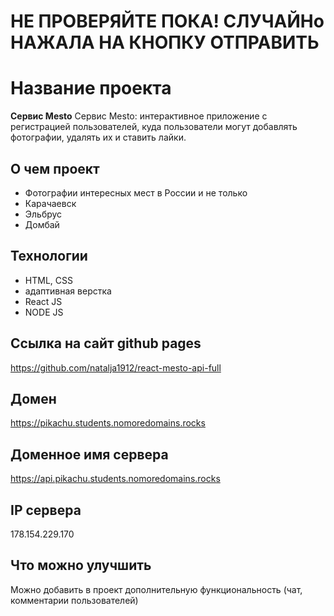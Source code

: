 # НЕ ПРОВЕРЯЙТЕ ПОКА! СЛУЧАЙНо НАЖАЛА НА КНОПКУ ОТПРАВИТЬ
# Название проекта
**Сервис Mesto**
Сервис Mesto: интерактивное приложение с регистрацией пользователей, куда пользователи могут добавлять фотографии, удалять их и ставить лайки.

## О чем проект
 * Фотографии интересных мест в России и не только
 * Карачаевск
 * Эльбрус
 * Домбай


## Технологии
 * HTML, CSS
 * адаптивная верстка
 * React JS
 * NODE JS

## Ссылка на сайт github pages 
https://github.com/natalja1912/react-mesto-api-full

## Домен
https://pikachu.students.nomoredomains.rocks

## Доменное имя сервера
https://api.pikachu.students.nomoredomains.rocks

## IP сервера
178.154.229.170

## Что можно улучшить
Можно добавить в проект дополнительную функциональность (чат, комментарии пользователей)
